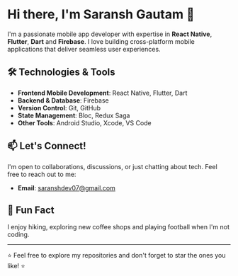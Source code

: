 # Hi there, I'm Saransh Gautam 👋

I'm a passionate mobile app developer with expertise in **React Native**, **Flutter**, **Dart** and **Firebase**. I love building cross-platform mobile applications that deliver seamless user experiences.

## 🛠️ Technologies & Tools

- **Frontend Mobile Development**: React Native, Flutter, Dart
- **Backend & Database**: Firebase
- **Version Control**: Git, GitHub
- **State Management**: Bloc, Redux Saga
- **Other Tools**: Android Studio, Xcode, VS Code

## 📫 Let's Connect!

I'm open to collaborations, discussions, or just chatting about tech. Feel free to reach out to me:

- **Email**: saranshdev07@gmail.com

## 🚀 Fun Fact

I enjoy hiking, exploring new coffee shops and playing football when I'm not coding.

---

⭐️ Feel free to explore my repositories and don't forget to star the ones you like! ⭐️
